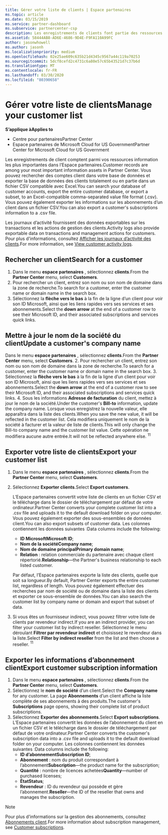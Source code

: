 ```yaml
---
title: Gérer votre liste de clients | Espace partenaires
ms.topic: article
ms.date: 03/15/2019
ms.service: partner-dashboard
ms.subservice: partnercenter-csp
description: Les enregistrements de clients font partie des ressources d’informations les plus importantes. Découvrez comment afficher, Rechercher, mettre à jour et exporter des informations dans votre liste de clients.
ms.assetid: 58444AB8-AD6E-4686-9D4E-F9FA110A99FC
author: jasonwhowell
ms.author: jasonh
ms.localizationpriority: medium
ms.openlocfilehash: 02e25ae609c635b21d4345c9567a44c119a70253
ms.sourcegitcommit: 5dcf8cefd2c4731c6a80e57c65b43521d7c37b6d
ms.translationtype: MT
ms.contentlocale: fr-FR
ms.lasthandoff: 03/30/2020
ms.locfileid: "80390658"
---
```

# <a name="manage-your-customer-list"></a><span data-ttu-id="c97ae-104">Gérer votre liste de clients</span><span class="sxs-lookup"><span data-stu-id="c97ae-104">Manage your customer list</span></span>

<span data-ttu-id="c97ae-105">**S’applique à**</span><span class="sxs-lookup"><span data-stu-id="c97ae-105">**Applies to**</span></span>

-  <span data-ttu-id="c97ae-106">Centre pour partenaires</span><span class="sxs-lookup"><span data-stu-id="c97ae-106">Partner Center</span></span>
-  <span data-ttu-id="c97ae-107">Espace partenaires de Microsoft Cloud for US Government</span><span class="sxs-lookup"><span data-stu-id="c97ae-107">Partner Center for Microsoft Cloud for US Government</span></span>


<span data-ttu-id="c97ae-108">Les enregistrements de client comptent parmi vos ressources information les plus importantes dans l’Espace partenaires.</span><span class="sxs-lookup"><span data-stu-id="c97ae-108">Customer records are among your most important information assets in Partner Center.</span></span> <span data-ttu-id="c97ae-109">Vous pouvez rechercher des comptes client dans votre base de données et exporter la base de données des clients totalement ou en partie dans un fichier&nbsp;CSV compatible avec Excel.</span><span class="sxs-lookup"><span data-stu-id="c97ae-109">You can search your database of customer accounts, export the entire customer database, or export a subset, to an Excel-compatible comma-separated value file format (.csv).</span></span> <span data-ttu-id="c97ae-110">Vous pouvez également exporter les informations sur les abonnements d’un client dans un fichier&nbsp;CSV.</span><span class="sxs-lookup"><span data-stu-id="c97ae-110">You can also export a customer's subscriptions information to a .csv file.</span></span>

<span data-ttu-id="c97ae-111">Les journaux d’activité fournissent des données exportables sur les transactions et les actions de gestion des clients.</span><span class="sxs-lookup"><span data-stu-id="c97ae-111">Activity logs also provide exportable data on transactions and management actions for customers.</span></span> <span data-ttu-id="c97ae-112">Pour plus d’informations, consultez [Afficher les journaux d’activité des clients](activity-logs.md).</span><span class="sxs-lookup"><span data-stu-id="c97ae-112">For more information, see [View customer activity logs](activity-logs.md).</span></span>


## <a name="search-for-a-customer"></a><span data-ttu-id="c97ae-113">Rechercher un client</span><span class="sxs-lookup"><span data-stu-id="c97ae-113">Search for a customer</span></span>

1.  <span data-ttu-id="c97ae-114">Dans le menu **espace partenaires** , sélectionnez **clients**.</span><span class="sxs-lookup"><span data-stu-id="c97ae-114">From the **Partner Center** menu, select **Customers**.</span></span>
2.  <span data-ttu-id="c97ae-115">Pour rechercher un client, entrez son nom ou son nom de domaine dans la zone de recherche.</span><span class="sxs-lookup"><span data-stu-id="c97ae-115">To search for a customer, enter the customer name or domain name in the search box.</span></span>
3.  <span data-ttu-id="c97ae-116">Sélectionnez la **flèche vers le bas** à la fin de la ligne d’un client pour voir son ID&nbsp;Microsoft, ainsi que les liens rapides vers ses services et ses abonnements.</span><span class="sxs-lookup"><span data-stu-id="c97ae-116">Select the **down arrow** at the end of a customer row to see their Microsoft ID, and their associated subscriptions and services quick links.</span></span>

## <a name="update-a-customers-company-name"></a><span data-ttu-id="c97ae-117">Mettre à jour le nom de la société du client</span><span class="sxs-lookup"><span data-stu-id="c97ae-117">Update a customer's company name</span></span>

<span data-ttu-id="c97ae-118">Dans le menu **espace partenaires** , sélectionnez **clients**.</span><span class="sxs-lookup"><span data-stu-id="c97ae-118">From the **Partner Center** menu, select **Customers**.</span></span>
2.  <span data-ttu-id="c97ae-119">Pour rechercher un client, entrez son nom ou son nom de domaine dans la zone de recherche.</span><span class="sxs-lookup"><span data-stu-id="c97ae-119">To search for a customer, enter the customer name or domain name in the search box.</span></span>
3.  <span data-ttu-id="c97ae-120">Sélectionnez la **flèche vers le bas** à la fin de la ligne d’un client pour voir son ID&nbsp;Microsoft, ainsi que les liens rapides vers ses services et ses abonnements.</span><span class="sxs-lookup"><span data-stu-id="c97ae-120">Select the **down arrow** at the end of a customer row to see their Microsoft ID, and their associated subscriptions and services quick links.</span></span>
4.  <span data-ttu-id="c97ae-121">Sous les informations **Adresse de facturation** du client, mettez à jour le nom de la société.</span><span class="sxs-lookup"><span data-stu-id="c97ae-121">Under the customer's **Bill-to** information, update the company name.</span></span> <span data-ttu-id="c97ae-122">Lorsque vous enregistrez la nouvelle valeur, elle apparaîtra dans la liste des clients.</span><span class="sxs-lookup"><span data-stu-id="c97ae-122">When you save the new value, it will be reflected in the customer list.</span></span> <span data-ttu-id="c97ae-123">Cela modifiera uniquement le nom de la société à facturer et la valeur de liste de clients.</span><span class="sxs-lookup"><span data-stu-id="c97ae-123">This will only change the Bill-to company name and the customer list value.</span></span> <span data-ttu-id="c97ae-124">Cette opération ne modifiera aucune autre entrée.</span><span class="sxs-lookup"><span data-stu-id="c97ae-124">It will not be reflected anywhere else.</span></span>
<span data-ttu-id="c97ae-125"><sup>1</sup></span><span class="sxs-lookup"><span data-stu-id="c97ae-125"><sup>1</sup></span></span>
## <a name="export-your-customer-list"></a><span data-ttu-id="c97ae-126">Exporter votre liste de clients</span><span class="sxs-lookup"><span data-stu-id="c97ae-126">Export your customer list</span></span>

1.  <span data-ttu-id="c97ae-127">Dans le menu **espace partenaires** , sélectionnez **clients**.</span><span class="sxs-lookup"><span data-stu-id="c97ae-127">From the **Partner Center** menu, select **Customers**.</span></span>
2.  <span data-ttu-id="c97ae-128">Sélectionnez **Exporter clients**.</span><span class="sxs-lookup"><span data-stu-id="c97ae-128">Select **Export customers**.</span></span>

    <span data-ttu-id="c97ae-129">L’Espace partenaires convertit votre liste de clients en un fichier&nbsp;CSV et le télécharge dans le dossier de téléchargement par défaut de votre ordinateur.</span><span class="sxs-lookup"><span data-stu-id="c97ae-129">Partner Center converts your complete customer list into a .csv file and uploads it to the default download folder on your computer.</span></span> <span data-ttu-id="c97ae-130">Vous pouvez également exporter des sous-ensembles de données client.</span><span class="sxs-lookup"><span data-stu-id="c97ae-130">You can also export subsets of customer data.</span></span> <span data-ttu-id="c97ae-131">Les colonnes contiennent les données suivantes&nbsp;:</span><span class="sxs-lookup"><span data-stu-id="c97ae-131">Data columns include the following:</span></span>

    -   <span data-ttu-id="c97ae-132">**ID Microsoft**</span><span class="sxs-lookup"><span data-stu-id="c97ae-132">**Microsoft ID**;</span></span>
    -   <span data-ttu-id="c97ae-133">**Nom de la société**</span><span class="sxs-lookup"><span data-stu-id="c97ae-133">**Company name**;</span></span>
    -   <span data-ttu-id="c97ae-134">**Nom de domaine principal**</span><span class="sxs-lookup"><span data-stu-id="c97ae-134">**Primary domain name**;</span></span>
    -   <span data-ttu-id="c97ae-135">**Relation**&nbsp;: relation commerciale du partenaire avec chaque client répertorié.</span><span class="sxs-lookup"><span data-stu-id="c97ae-135">**Relationship**—the Partner's business relationship to each listed customer.</span></span>

    <span data-ttu-id="c97ae-136">Par défaut, l’Espace partenaires exporte la liste des clients, quelle que soit sa longueur.</span><span class="sxs-lookup"><span data-stu-id="c97ae-136">By default, Partner Center exports the entire customer list, regardless of length.</span></span> <span data-ttu-id="c97ae-137">Vous pouvez également effectuer des recherches par nom de société ou de domaine dans la liste des clients et exporter ce sous-ensemble de données.</span><span class="sxs-lookup"><span data-stu-id="c97ae-137">You can also search the customer list by company name or domain and export that subset of data.</span></span>

3.  <span data-ttu-id="c97ae-138">Si vous êtes un fournisseur indirect, vous pouvez filtrer votre liste de clients par revendeur indirect.</span><span class="sxs-lookup"><span data-stu-id="c97ae-138">If you are an indirect provider, you can filter your customer list by indirect reseller.</span></span> <span data-ttu-id="c97ae-139">Sélectionnez le menu déroulant **Filtrer par revendeur indirect** et choisissez le revendeur dans la liste.</span><span class="sxs-lookup"><span data-stu-id="c97ae-139">Select **Filter by indirect reseller** from the list and then choose a reseller.</span></span>
<span data-ttu-id="c97ae-140"><sup>1</sup></span><span class="sxs-lookup"><span data-stu-id="c97ae-140"><sup>1</sup></span></span>

## <a name="export-customer-subscription-information"></a><span data-ttu-id="c97ae-141">Exporter les informations d’abonnement client</span><span class="sxs-lookup"><span data-stu-id="c97ae-141">Export customer subscription information</span></span>

1.  <span data-ttu-id="c97ae-142">Dans le menu **espace partenaires** , sélectionnez **clients**.</span><span class="sxs-lookup"><span data-stu-id="c97ae-142">From the **Partner Center** menu, select **Customers**.</span></span>
2.  <span data-ttu-id="c97ae-143">Sélectionnez le **nom de société** d’un client.</span><span class="sxs-lookup"><span data-stu-id="c97ae-143">Select the **Company name** for any customer.</span></span> <span data-ttu-id="c97ae-144">La page **Abonnements** d’un client affiche la liste complète de ses abonnements à des produits.</span><span class="sxs-lookup"><span data-stu-id="c97ae-144">The customer's **Subscriptions** page opens, showing their complete list of product subscriptions.</span></span>
3.  <span data-ttu-id="c97ae-145">Sélectionnez **Exporter des abonnements**.</span><span class="sxs-lookup"><span data-stu-id="c97ae-145">Select **Export subscriptions**.</span></span> <span data-ttu-id="c97ae-146">L’Espace partenaires convertit les données de l’abonnement du client en un fichier&nbsp;CSV et le télécharge dans le dossier de téléchargement par défaut de votre ordinateur.</span><span class="sxs-lookup"><span data-stu-id="c97ae-146">Partner Center converts the customer's subscription data into a .csv file and uploads it to the default download folder on your computer.</span></span> <span data-ttu-id="c97ae-147">Les colonnes contiennent les données suivantes&nbsp;:</span><span class="sxs-lookup"><span data-stu-id="c97ae-147">Data columns include the following:</span></span>
    -   <span data-ttu-id="c97ae-148">**ID d’abonnement**</span><span class="sxs-lookup"><span data-stu-id="c97ae-148">**Subscription ID**;</span></span>
    -   <span data-ttu-id="c97ae-149">**Abonnement**&nbsp;: nom du produit correspondant à l’abonnement</span><span class="sxs-lookup"><span data-stu-id="c97ae-149">**Subscription**—the product name for the subscription;</span></span>
    -   <span data-ttu-id="c97ae-150">**Quantité**&nbsp;: nombre de licences achetées</span><span class="sxs-lookup"><span data-stu-id="c97ae-150">**Quantity**—number of purchased licenses;</span></span>
    -   <span data-ttu-id="c97ae-151">**État**</span><span class="sxs-lookup"><span data-stu-id="c97ae-151">**Status**;</span></span>
    -   <span data-ttu-id="c97ae-152">**Revendeur**&nbsp;: ID du revendeur qui possède et gère l’abonnement.</span><span class="sxs-lookup"><span data-stu-id="c97ae-152">**Reseller**—the ID of the reseller that owns and manages the subscription.</span></span>

> [!NOTE]  
> <span data-ttu-id="c97ae-153">Pour plus d’informations sur la gestion des abonnements, consultez [Abonnements client](customer-subscriptions.md).</span><span class="sxs-lookup"><span data-stu-id="c97ae-153">For more information about subscription management, see [Customer subscriptions](customer-subscriptions.md).</span></span>

     

 

 



